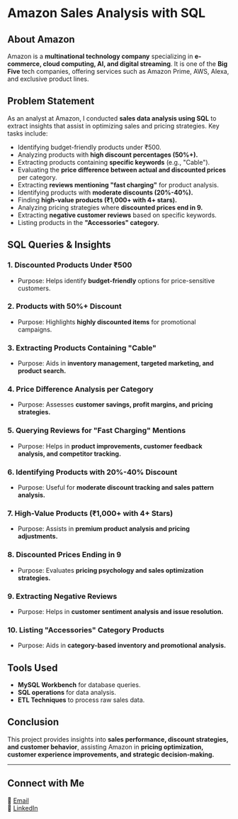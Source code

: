 # Amazon Sales Analysis with SQL

## About Amazon
Amazon is a **multinational technology company** specializing in **e-commerce, cloud computing, AI, and digital streaming**. It is one of the **Big Five** tech companies, offering services such as Amazon Prime, AWS, Alexa, and exclusive product lines.

## Problem Statement
As an analyst at Amazon, I conducted **sales data analysis using SQL** to extract insights that assist in optimizing sales and pricing strategies. Key tasks include:
- Identifying budget-friendly products under ₹500.
- Analyzing products with **high discount percentages (50%+).**
- Extracting products containing **specific keywords** (e.g., "Cable").
- Evaluating the **price difference between actual and discounted prices** per category.
- Extracting **reviews mentioning "fast charging"** for product analysis.
- Identifying products with **moderate discounts (20%-40%).**
- Finding **high-value products (₹1,000+ with 4+ stars).**
- Analyzing pricing strategies where **discounted prices end in 9.**
- Extracting **negative customer reviews** based on specific keywords.
- Listing products in the **"Accessories" category.**

## SQL Queries & Insights
### **1. Discounted Products Under ₹500**
- Purpose: Helps identify **budget-friendly** options for price-sensitive customers.

### **2. Products with 50%+ Discount**
- Purpose: Highlights **highly discounted items** for promotional campaigns.

### **3. Extracting Products Containing "Cable"**
- Purpose: Aids in **inventory management, targeted marketing, and product search.**

### **4. Price Difference Analysis per Category**
- Purpose: Assesses **customer savings, profit margins, and pricing strategies.**

### **5. Querying Reviews for "Fast Charging" Mentions**
- Purpose: Helps in **product improvements, customer feedback analysis, and competitor tracking.**

### **6. Identifying Products with 20%-40% Discount**
- Purpose: Useful for **moderate discount tracking and sales pattern analysis.**

### **7. High-Value Products (₹1,000+ with 4+ Stars)**
- Purpose: Assists in **premium product analysis and pricing adjustments.**

### **8. Discounted Prices Ending in 9**
- Purpose: Evaluates **pricing psychology and sales optimization strategies.**

### **9. Extracting Negative Reviews**
- Purpose: Helps in **customer sentiment analysis and issue resolution.**

### **10. Listing "Accessories" Category Products**
- Purpose: Aids in **category-based inventory and promotional analysis.**

## Tools Used
- **MySQL Workbench** for database queries.
- **SQL operations** for data analysis.
- **ETL Techniques** to process raw sales data.

## Conclusion
This project provides insights into **sales performance, discount strategies, and customer behavior**, assisting Amazon in **pricing optimization, customer experience improvements, and strategic decision-making.**

---
## Connect with Me
📧 [Email](mailto:abhishekpandeyofficiall@gmail.com)  
🔗 [LinkedIn](https://www.linkedin.com/in/abhishek-pandey1322/)
